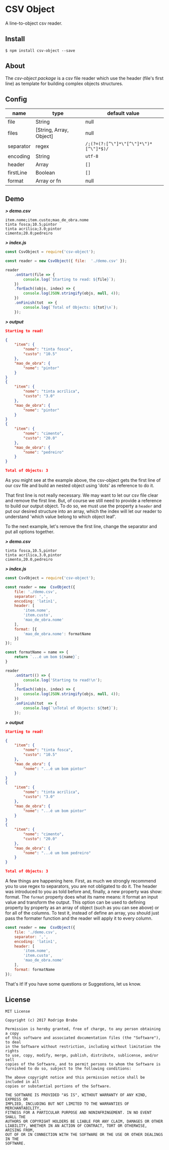 # CSV Object
A line-to-object csv reader.

## Install
	$ npm install csv-object --save

  

## About
The *csv-object package* is a csv file reader which use the header (file's first line) as template for building complex objects structures.

  

## Config
| name | type | default value |
|--|--|--|
| file | String | null |
| files | [String, Array, Object] | null |
| separator | regex | `/;(?=(?:[^\"]*\"[^\"]*\")*[^\"]*$)/` |
| encoding | String | `utf-8` |
| header | Array | `[]` |
| firstLine | Boolean | `[]` |
| format | Array<object> or fn | null |
  

## Demo

***> demo.csv***
```
item.nome;item.custo;mao_de_obra.nome
tinta fosca;10.5;pintor
tinta acrílica;3.0;pintor
cimento;20.0;pedreiro
```
***> index.js***
```javascript
const CsvObject = require('csv-object');

const reader = new CsvObject({ file:  './demo.csv' });

reader
	.onStart(file => {
		console.log(`Starting to read: ${file}`);
	})
	.forEach((objs, index) => {
		console.log(JSON.stringify(objs, null, 4));
	})
	.onFinish(tot  => {
		console.log(`Total of Objects: ${tot}\n`);
	});
```
***> output***
```json
Starting to read!

{
    "item": {
        "nome": "tinta fosca",
        "custo": "10.5"
    },
    "mao_de_obra": {
        "nome": "pintor"
    }
}
{
    "item": {
        "nome": "tinta acrílica",
        "custo": "3.0"
    },
    "mao_de_obra": {
        "nome": "pintor"
    }
}
{
    "item": {
        "nome": "cimento",
        "custo": "20.0"
    },
    "mao_de_obra": {
        "nome": "pedreiro"
    }
}

Total of Objects: 3
```
As you might see at the example above, the csv-object gets the first line of our csv file and build an nested object using 'dots' as reference to do it.

That first line is not really necessary. We may want to let our csv file clear and remove the first line. But, of course we still need to provide a reference to build our output object. To do so, we must use the property a `header` and put our desired structure into an array, which the index will let our reader to understand 'which value belong to which object leaf'.

To the next example, let's remove the first line, change the separator and put all options together.

***> demo.csv***
```
tinta fosca,10.5,pintor
tinta acrílica,3.0,pintor
cimento,20.0,pedreiro
```
***> index.js***
```javascript
const CsvObject = require('csv-object');

const reader = new  CsvObject({ 
    file: './demo.csv',
    separator: ',',
    encoding: 'latin1',
	header: [
		'item.nome',
		'item.custo',
		'mao_de_obra.nome'
	],
	format: [{
		'mao_de_obra.nome': formatName
	}]
});

const formatName = name => {
    return `...é um bom ${name}`;
}

reader
	.onStart(() => {
		console.log('Starting to read!\n');
	})
	.forEach((objs, index) => {
		console.log(JSON.stringify(objs, null, 4));
	})
	.onFinish(tot  => {
		console.log(`\nTotal of Objects: ${tot}`);
	});
```
***> output***
```json
Starting to read!

{
    "item": {
        "nome": "tinta fosca",
        "custo": "10.5"
    },
    "mao_de_obra": {
        "nome": "...é um bom pintor"
    }
}
{
    "item": {
        "nome": "tinta acrílica",
        "custo": "3.0"
    },
    "mao_de_obra": {
        "nome": "...é um bom pintor"
    }
}
{
    "item": {
        "nome": "cimento",
        "custo": "20.0"
    },
    "mao_de_obra": {
        "nome": "...é um bom pedreiro"
    }
}

Total of Objects: 3
```
A few things are happening here. First, as much we strongly recommend you to use regex to separators, you are not obligated to do it. The header was introduced to you as told before and, finally, a new property was show: format.
The `format` property does what its name means: it format an input value and transform the output. This option can be used to defining property by property as an array of object (such as you can see above) or for all of the columns.
To test it, instead of define an array, you should just pass the formater function and the reader will apply it to every column.

```javascript
const reader = new  CsvObject({ 
    file: './demo.csv',
    separator: ',',
    encoding: 'latin1',
	header: [
		'item.nome',
		'item.custo',
		'mao_de_obra.nome'
	],
	format: formatName
});
```

That's it! If you have some questions or Suggestions, let us know.

## License
```
MIT License

Copyright (c) 2017 Rodrigo Brabo

Permission is hereby granted, free of charge, to any person obtaining a copy
of this software and associated documentation files (the "Software"), to deal
in the Software without restriction, including without limitation the rights
to use, copy, modify, merge, publish, distribute, sublicense, and/or sell
copies of the Software, and to permit persons to whom the Software is
furnished to do so, subject to the following conditions:

The above copyright notice and this permission notice shall be included in all
copies or substantial portions of the Software.

THE SOFTWARE IS PROVIDED "AS IS", WITHOUT WARRANTY OF ANY KIND, EXPRESS OR
IMPLIED, INCLUDING BUT NOT LIMITED TO THE WARRANTIES OF MERCHANTABILITY,
FITNESS FOR A PARTICULAR PURPOSE AND NONINFRINGEMENT. IN NO EVENT SHALL THE
AUTHORS OR COPYRIGHT HOLDERS BE LIABLE FOR ANY CLAIM, DAMAGES OR OTHER
LIABILITY, WHETHER IN AN ACTION OF CONTRACT, TORT OR OTHERWISE, ARISING FROM,
OUT OF OR IN CONNECTION WITH THE SOFTWARE OR THE USE OR OTHER DEALINGS IN THE
SOFTWARE.
```
